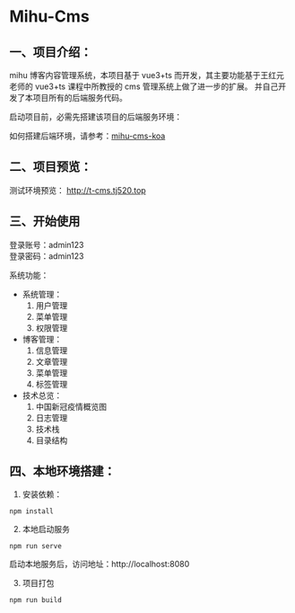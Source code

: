 # Mihu-Cms

## 一、项目介绍：

mihu 博客内容管理系统，本项目基于 vue3+ts 而开发，其主要功能基于王红元老师的 vue3+ts 课程中所教授的 cms 管理系统上做了进一步的扩展。 并自己开发了本项目所有的后端服务代码。

启动项目前，必需先搭建该项目的后端服务环境：

如何搭建后端环境，请参考：[mihu-cms-koa](https://github.com/mihu915/mihu-cms-koa.git)

## 二、项目预览：

测试环境预览：
http://t-cms.tj520.top

## 三、开始使用

登录账号：admin123  
登录密码：admin123

系统功能：

- 系统管理：
  1. 用户管理
  2. 菜单管理
  3. 权限管理
- 博客管理：
  1. 信息管理
  2. 文章管理
  3. 菜单管理
  4. 标签管理
- 技术总览：
  1. 中国新冠疫情概览图
  2. 日志管理
  3. 技术栈
  4. 目录结构

## 四、本地环境搭建：

1. 安装依赖：

```
npm install
```

2. 本地启动服务

```
npm run serve
```

启动本地服务后，访问地址：http://localhost:8080

3. 项目打包

```
npm run build
```
